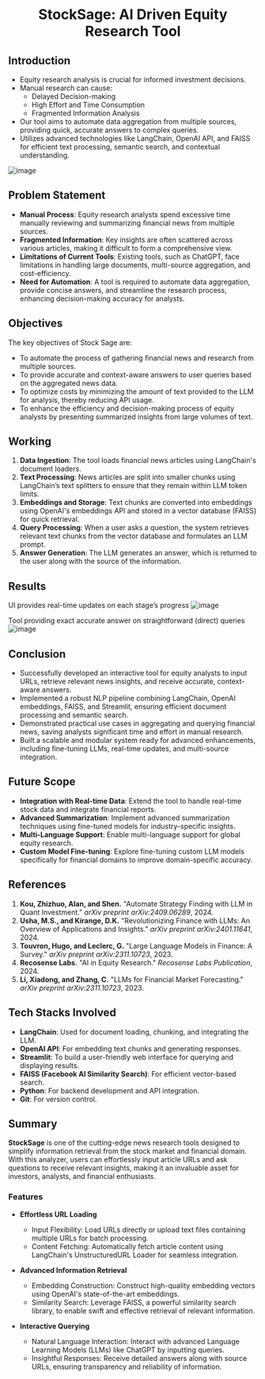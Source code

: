 <h1 align=center> StockSage: AI Driven Equity Research Tool</h1> 

## Introduction
- Equity research analysis is crucial for informed investment decisions.
- Manual research can cause:
  - Delayed Decision-making
  - High Effort and Time Consumption
  - Fragmented Information Analysis
- Our tool aims to automate data aggregation from multiple sources, providing quick, accurate answers to complex queries.
- Utilizes advanced technologies like LangChain, OpenAI API, and FAISS for efficient text processing, semantic search, and contextual understanding.

![image](https://github.com/user-attachments/assets/5c066a63-4df4-4bbb-8f3c-852b7aeed32a)

## Problem Statement
- **Manual Process**: Equity research analysts spend excessive time manually reviewing and summarizing financial news from multiple sources.
- **Fragmented Information**: Key insights are often scattered across various articles, making it difficult to form a comprehensive view.
- **Limitations of Current Tools**: Existing tools, such as ChatGPT, face limitations in handling large documents, multi-source aggregation, and cost-efficiency.
- **Need for Automation**: A tool is required to automate data aggregation, provide concise answers, and streamline the research process, enhancing decision-making accuracy for analysts.

## Objectives
The key objectives of Stock Sage are:
- To automate the process of gathering financial news and research from multiple sources.
- To provide accurate and context-aware answers to user queries based on the aggregated news data.
- To optimize costs by minimizing the amount of text provided to the LLM for analysis, thereby reducing API usage.
- To enhance the efficiency and decision-making process of equity analysts by presenting summarized insights from large volumes of text.

## Working
1. **Data Ingestion**: The tool loads financial news articles using LangChain's document loaders.
2. **Text Processing**: News articles are split into smaller chunks using LangChain’s text splitters to ensure that they remain within LLM token limits.
3. **Embeddings and Storage**: Text chunks are converted into embeddings using OpenAI's embeddings API and stored in a vector database (FAISS) for quick retrieval.
4. **Query Processing**: When a user asks a question, the system retrieves relevant text chunks from the vector database and formulates an LLM prompt.
5. **Answer Generation**: The LLM generates an answer, which is returned to the user along with the source of the information.

## Results

UI provides real-time updates on each stage’s progress
![image](https://github.com/user-attachments/assets/097f5105-ea4c-404d-9cfe-fb24c74464d9)

Tool providing exact accurate answer on straightforward (direct) queries
![image](https://github.com/user-attachments/assets/7f9f03c6-6b0f-4d25-ab01-5f384a9fe960)

## Conclusion
- Successfully developed an interactive tool for equity analysts to input URLs, retrieve relevant news insights, and receive accurate, context-aware answers.
- Implemented a robust NLP pipeline combining LangChain, OpenAI embeddings, FAISS, and Streamlit, ensuring efficient document processing and semantic search.
- Demonstrated practical use cases in aggregating and querying financial news, saving analysts significant time and effort in manual research.
- Built a scalable and modular system ready for advanced enhancements, including fine-tuning LLMs, real-time updates, and multi-source integration. 

## Future Scope
- **Integration with Real-time Data**: Extend the tool to handle real-time stock data and integrate financial reports.
- **Advanced Summarization**: Implement advanced summarization techniques using fine-tuned models for industry-specific insights.
- **Multi-Language Support**: Enable multi-language support for global equity research.
- **Custom Model Fine-tuning**: Explore fine-tuning custom LLM models specifically for financial domains to improve domain-specific accuracy.

## References
1. **Kou, Zhizhuo, Alan, and Shen.** "Automate Strategy Finding with LLM in Quant Investment." *arXiv preprint arXiv:2409.06289*, 2024.
2. **Usha, M.S., and Kirange, D.K.** "Revolutionizing Finance with LLMs: An Overview of Applications and Insights." *arXiv preprint arXiv:2401.11641*, 2024.
3. **Touvron, Hugo, and Leclerc, G.** "Large Language Models in Finance: A Survey." *arXiv preprint arXiv:2311.10723*, 2023.
4. **Recosense Labs.** "AI in Equity Research." *Recosense Labs Publication*, 2024.
5. **Li, Xiadong, and Zhang, C.** "LLMs for Financial Market Forecasting." *arXiv preprint arXiv:2311.10723*, 2023.

## Tech Stacks Involved
- **LangChain**: Used for document loading, chunking, and integrating the LLM.
- **OpenAI API**: For embedding text chunks and generating responses.
- **Streamlit**: To build a user-friendly web interface for querying and displaying results.
- **FAISS (Facebook AI Similarity Search)**: For efficient vector-based search.
- **Python**: For backend development and API integration.
- **Git**: For version control.

## Summary
**StockSage** is one of the cutting-edge news research tools designed to simplify information retrieval from the stock market and financial domain. With this analyzer, users can effortlessly input article URLs and ask questions to receive relevant insights, making it an invaluable asset for investors, analysts, and financial enthusiasts.

### Features
- **Effortless URL Loading**
  - Input Flexibility: Load URLs directly or upload text files containing multiple URLs for batch processing.
  - Content Fetching: Automatically fetch article content using LangChain's UnstructuredURL Loader for seamless integration.
    
- **Advanced Information Retrieval**
  - Embedding Construction: Construct high-quality embedding vectors using OpenAI's state-of-the-art embeddings.
  - Similarity Search: Leverage FAISS, a powerful similarity search library, to enable swift and effective retrieval of relevant information.

- **Interactive Querying**
  - Natural Language Interaction: Interact with advanced Language Learning Models (LLMs) like ChatGPT by inputting queries.
  - Insightful Responses: Receive detailed answers along with source URLs, ensuring transparency and reliability of information.
